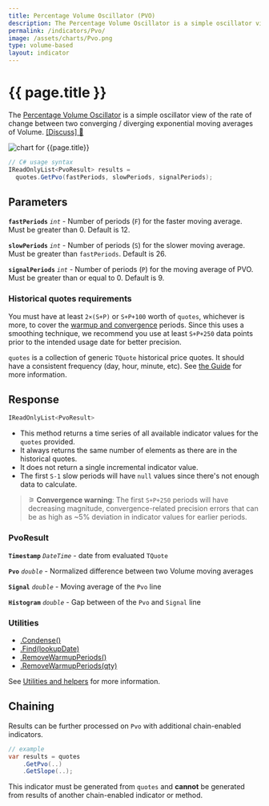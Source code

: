 ```yaml
---
title: Percentage Volume Oscillator (PVO)
description: The Percentage Volume Oscillator is a simple oscillator view of the rate of change between two converging / diverging exponential moving averages of Volume.  It is presented similarly to MACD.
permalink: /indicators/Pvo/
image: /assets/charts/Pvo.png
type: volume-based
layout: indicator
---
```


# {{ page.title }}

The [Percentage Volume Oscillator](https://school.stockcharts.com/doku.php?id=technical_indicators:percentage_volume_oscillator_pvo) is a simple oscillator view of the rate of change between two converging / diverging exponential moving averages of Volume.
[[Discuss] &#128172;](https://github.com/DaveSkender/Stock.Indicators/discussions/305 "Community discussion about this indicator")

![chart for {{page.title}}]({{page.image}})

```csharp
// C# usage syntax
IReadOnlyList<PvoResult> results =
  quotes.GetPvo(fastPeriods, slowPeriods, signalPeriods);
```

## Parameters

**`fastPeriods`** _`int`_ - Number of periods (`F`) for the faster moving average.  Must be greater than 0.  Default is 12.

**`slowPeriods`** _`int`_ - Number of periods (`S`) for the slower moving average.  Must be greater than `fastPeriods`.  Default is 26.

**`signalPeriods`** _`int`_ - Number of periods (`P`) for the moving average of PVO.  Must be greater than or equal to 0.  Default is 9.

### Historical quotes requirements

You must have at least `2×(S+P)` or `S+P+100` worth of `quotes`, whichever is more, to cover the [warmup and convergence](https://github.com/DaveSkender/Stock.Indicators/discussions/688) periods.  Since this uses a smoothing technique, we recommend you use at least `S+P+250` data points prior to the intended usage date for better precision.

`quotes` is a collection of generic `TQuote` historical price quotes.  It should have a consistent frequency (day, hour, minute, etc).  See [the Guide](pages/guide.md#historical-quotes) for more information.

## Response

```csharp
IReadOnlyList<PvoResult>
```

- This method returns a time series of all available indicator values for the `quotes` provided.
- It always returns the same number of elements as there are in the historical quotes.
- It does not return a single incremental indicator value.
- The first `S-1` slow periods will have `null` values since there's not enough data to calculate.

>&#9886; **Convergence warning**: The first `S+P+250` periods will have decreasing magnitude, convergence-related precision errors that can be as high as ~5% deviation in indicator values for earlier periods.

### PvoResult

**`Timestamp`** _`DateTime`_ - date from evaluated `TQuote`

**`Pvo`** _`double`_ - Normalized difference between two Volume moving averages

**`Signal`** _`double`_ - Moving average of the `Pvo` line

**`Histogram`** _`double`_ - Gap between of the `Pvo` and `Signal` line

### Utilities

- [.Condense()](pages/utilities.md#condense)
- [.Find(lookupDate)](pages/utilities.md#find-indicator-result-by-date)
- [.RemoveWarmupPeriods()](pages/utilities.md#remove-warmup-periods)
- [.RemoveWarmupPeriods(qty)](pages/utilities.md#remove-warmup-periods)

See [Utilities and helpers](pages/utilities.md#utilities-for-indicator-results) for more information.

## Chaining

Results can be further processed on `Pvo` with additional chain-enabled indicators.

```csharp
// example
var results = quotes
    .GetPvo(..)
    .GetSlope(..);
```

This indicator must be generated from `quotes` and **cannot** be generated from results of another chain-enabled indicator or method.
